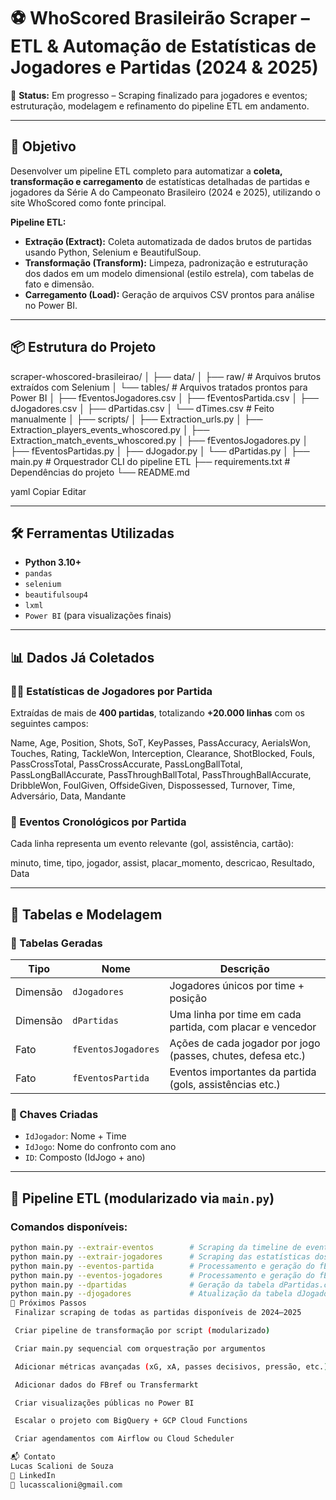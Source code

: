 # ⚽ WhoScored Brasileirão Scraper – ETL & Automação de Estatísticas de Jogadores e Partidas (2024 & 2025)

🚧 **Status:** Em progresso – Scraping finalizado para jogadores e eventos; estruturação, modelagem e refinamento do pipeline ETL em andamento.

---

## 🎯 Objetivo

Desenvolver um pipeline ETL completo para automatizar a **coleta, transformação e carregamento** de estatísticas detalhadas de partidas e jogadores da Série A do Campeonato Brasileiro (2024 e 2025), utilizando o site WhoScored como fonte principal.

**Pipeline ETL:**
- **Extração (Extract):** Coleta automatizada de dados brutos de partidas usando Python, Selenium e BeautifulSoup.
- **Transformação (Transform):** Limpeza, padronização e estruturação dos dados em um modelo dimensional (estilo estrela), com tabelas de fato e dimensão.
- **Carregamento (Load):** Geração de arquivos CSV prontos para análise no Power BI.

---

## 📦 Estrutura do Projeto

scraper-whoscored-brasileirao/
│
├── data/
│ ├── raw/ # Arquivos brutos extraídos com Selenium
│ └── tables/ # Arquivos tratados prontos para Power BI
│ ├── fEventosJogadores.csv
│ ├── fEventosPartida.csv
│ ├── dJogadores.csv
│ ├── dPartidas.csv
│ └── dTimes.csv # Feito manualmente
│
├── scripts/
│ ├── Extraction_urls.py
│ ├── Extraction_players_events_whoscored.py
│ ├── Extraction_match_events_whoscored.py
│ ├── fEventosJogadores.py
│ ├── fEventosPartidas.py
│ ├── dJogador.py
│ └── dPartidas.py
│
├── main.py # Orquestrador CLI do pipeline ETL
├── requirements.txt # Dependências do projeto
└── README.md

yaml
Copiar
Editar

---

## 🛠 Ferramentas Utilizadas

- **Python 3.10+**
- `pandas`
- `selenium`
- `beautifulsoup4`
- `lxml`
- `Power BI` (para visualizações finais)

---

## 📊 Dados Já Coletados

### 🧍‍♂️ Estatísticas de Jogadores por Partida

Extraídas de mais de **400 partidas**, totalizando **+20.000 linhas** com os seguintes campos:

Name, Age, Position, Shots, SoT, KeyPasses, PassAccuracy, AerialsWon, Touches,
Rating, TackleWon, Interception, Clearance, ShotBlocked, Fouls, PassCrossTotal,
PassCrossAccurate, PassLongBallTotal, PassLongBallAccurate, PassThroughBallTotal,
PassThroughBallAccurate, DribbleWon, FoulGiven, OffsideGiven, Dispossessed,
Turnover, Time, Adversário, Data, Mandante

### 📅 Eventos Cronológicos por Partida

Cada linha representa um evento relevante (gol, assistência, cartão):

minuto, time, tipo, jogador, assist, placar_momento, descricao, Resultado, Data

---

## 🧩 Tabelas e Modelagem

### 🔹 Tabelas Geradas

| Tipo      | Nome                | Descrição                                                   |
|-----------|---------------------|--------------------------------------------------------------|
| Dimensão  | `dJogadores`        | Jogadores únicos por time + posição                          |
| Dimensão  | `dPartidas`         | Uma linha por time em cada partida, com placar e vencedor    |
| Fato      | `fEventosJogadores` | Ações de cada jogador por jogo (passes, chutes, defesa etc.) |
| Fato      | `fEventosPartida`   | Eventos importantes da partida (gols, assistências etc.)     |

### 🔐 Chaves Criadas

- `IdJogador`: Nome + Time
- `IdJogo`: Nome do confronto com ano
- `ID`: Composto (IdJogo + ano)

---

## 🚀 Pipeline ETL (modularizado via `main.py`)

### Comandos disponíveis:
```bash
python main.py --extrair-eventos        # Scraping da timeline de eventos (gols, assistências, cartões)
python main.py --extrair-jogadores      # Scraping das estatísticas dos jogadores
python main.py --eventos-partida        # Processamento e geração do fEventosPartida.csv
python main.py --eventos-jogadores      # Processamento e geração do fEventosJogadores.csv
python main.py --dpartidas              # Geração da tabela dPartidas.csv
python main.py --djogadores             # Atualização da tabela dJogadores.csv
📌 Próximos Passos
 Finalizar scraping de todas as partidas disponíveis de 2024–2025

 Criar pipeline de transformação por script (modularizado)

 Criar main.py sequencial com orquestração por argumentos

 Adicionar métricas avançadas (xG, xA, passes decisivos, pressão, etc.)

 Adicionar dados do FBref ou Transfermarkt

 Criar visualizações públicas no Power BI

 Escalar o projeto com BigQuery + GCP Cloud Functions

 Criar agendamentos com Airflow ou Cloud Scheduler

📬 Contato
Lucas Scalioni de Souza
🔗 LinkedIn
📧 lucasscalioni@gmail.com
